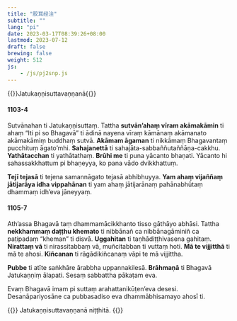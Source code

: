 ```yaml
---
title: "胶耳经注"
subtitle: ""
lang: "pi"
date: 2023-03-17T08:39:26+08:00
lastmod: 2023-07-12
draft: false
brewing: false
weight: 512
js:
    - /js/pj2snp.js
---
```


{{<subtitle>}}Jatukaṇṇisuttavaṇṇanā{{</subtitle>}}

#### 1103-4

Sutvānahan ti Jatukaṇṇisuttaṃ. Tattha **sutvān’ahaṃ vīram akāmakāmin** ti ahaṃ “Iti pi so Bhagavā” ti ādinā nayena vīraṃ kāmānaṃ akāmanato akāmakāmiṃ buddhaṃ sutvā. **Akāmam āgaman** ti nikkāmaṃ Bhagavantaṃ pucchituṃ āgato’mhi. **Sahajanettā** ti sahajāta-sabbaññutaññāṇa-cakkhu. **Yathātacchan** ti yathātathaṃ. **Brūhi me** ti puna yācanto bhaṇati. Yācanto hi sahassakkhattum pi bhaṇeyya, ko pana vādo dvikkhattuṃ.

**Tejī tejasā** ti tejena samannāgato tejasā abhibhuyya. **Yam ahaṃ vijaññaṃ jātijarāya idha vippahānan** ti yam ahaṃ jātijarānaṃ pahānabhūtaṃ dhammaṃ idh’eva jāneyyaṃ.

#### 1105-7

Ath’assa Bhagavā taṃ dhammamācikkhanto tisso gāthāyo abhāsi. Tattha **nekkhammaṃ daṭṭhu khemato** ti nibbānañ ca nibbānagāminiñ ca paṭipadaṃ “kheman” ti disvā. **Uggahitan** ti taṇhādiṭṭhivasena gahitaṃ. **Nirattaṃ vā** ti nirassitabbaṃ vā, muñcitabban ti vuttaṃ hoti. **Mā te vijjitthā** ti mā te ahosi. **Kiñcanan** ti rāgādikiñcanaṃ vāpi te mā vijjittha.

**Pubbe** ti atīte saṅkhāre ārabbha uppannakilesā. **Brāhmaṇā** ti Bhagavā Jatukaṇṇiṃ ālapati. Sesaṃ sabbattha pākaṭam eva.

Evaṃ Bhagavā imam pi suttaṃ arahattanikūṭen’eva desesi. Desanāpariyosāne ca pubbasadiso eva dhammābhisamayo ahosī ti.

{{<eof>}}
    Jatukaṇṇisuttavaṇṇanā niṭṭhitā.
{{</eof>}}